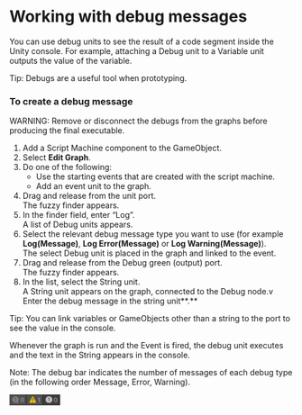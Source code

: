 

# Working with debug messages

You can use debug units to see the result of a code segment inside the Unity console. For example, attaching a Debug unit to a Variable unit outputs the value of the variable.

Tip: Debugs are a useful tool when prototyping.

### To create a debug message 

WARNING: Remove or disconnect the debugs from the graphs before producing the final executable.

1. Add a Script Machine component to the GameObject. 
2. Select **Edit Graph**.
3. Do one of the following:
   - Use the starting events that are created with the script machine.
   - Add an event unit to the graph.
4. Drag and release from the unit port.</br>
   The fuzzy finder appears. 
5. In the finder field, enter “Log”.</br>
   A list of Debug units appears.
6. Select the relevant debug message type you want to use (for example **Log(Message)**, **Log Error(Message)** or **Log Warning(Message)**).</br>
   The select Debug unit is placed in the graph and linked to the event.
7. Drag and release from the Debug green (output) port.</br>
   The fuzzy finder appears.
8. In the list, select the String unit.</br>
   A String unit appears on the graph, connected to the Debug node.v
   Enter the debug message in the string unit**.**

Tip: You can link variables or GameObjects other than a string to the port to see the value in the console.

Whenever the graph is run and the Event is fired, the debug unit executes and the text in the String appears in the console.

Note: The debug bar indicates the number of messages of each debug type (in the following order Message, Error, Warning).

![](images/vs-debug-bar.png)


